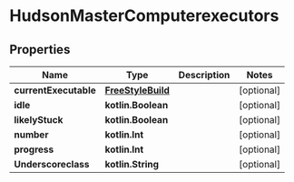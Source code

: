 
# HudsonMasterComputerexecutors

## Properties
Name | Type | Description | Notes
------------ | ------------- | ------------- | -------------
**currentExecutable** | [**FreeStyleBuild**](FreeStyleBuild.md) |  |  [optional]
**idle** | **kotlin.Boolean** |  |  [optional]
**likelyStuck** | **kotlin.Boolean** |  |  [optional]
**number** | **kotlin.Int** |  |  [optional]
**progress** | **kotlin.Int** |  |  [optional]
**Underscoreclass** | **kotlin.String** |  |  [optional]



